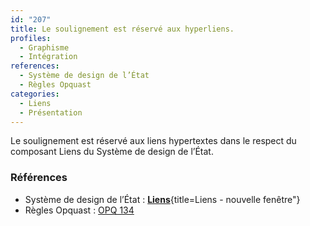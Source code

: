 ```yaml
---
id: "207"
title: Le soulignement est réservé aux hyperliens.
profiles:
  - Graphisme
  - Intégration
references:
  - Système de design de l’État
  - Règles Opquast
categories:
  - Liens
  - Présentation
---
```


Le soulignement est réservé aux liens hypertextes dans le respect du composant Liens du Système de design de l’État.

### Références

* Système de design de l’État : [**Liens**](https://www.systeme-de-design.gouv.fr/elements-d-interface/composants/liens){title=Liens - nouvelle fenêtre"}
*   Règles Opquast : [OPQ 134](https://checklists.opquast.com/fr/assurance-qualite-web/le-soulignement-est-reserve-aux-liens)
